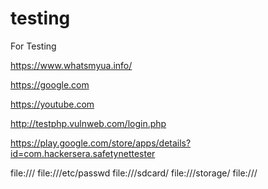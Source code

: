 # testing
For Testing 

https://www.whatsmyua.info/

https://google.com

https://youtube.com

http://testphp.vulnweb.com/login.php

https://play.google.com/store/apps/details?id=com.hackersera.safetynettester

file:///
file:///etc/passwd
file:///sdcard/
file:///storage/
file:///
